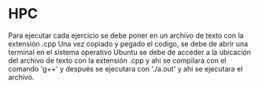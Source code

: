 # HPC

Para ejecutar cada ejercicio se debe poner en un archivo de texto con la extensión .cpp Una vez copiado y pegado el codigo, se debe de abrir una terminal en el sistema operativo Ubuntu se debe de acceder a la ubicación del archivo de texto con la extensión .cpp y ahi se compilara con el comando 'g++' y después se ejecutara con './a.out' y ahi se ejecutara el archivo.
